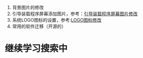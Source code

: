 1. 背景图片的修改
2. 引导装载程序屏幕添加图片，参考：[引导装载程序屏幕图片修改](https://access.redhat.com/documentation/zh-CN/Red_Hat_Enterprise_Linux/7/html/Desktop_Migration_and_Administration_Guide/GRUB.html)
3. 系统LOGO图标的设置，参考:[LOGO图标修改](https://access.redhat.com/documentation/zh-CN/Red_Hat_Enterprise_Linux/7/html/Desktop_Migration_and_Administration_Guide/plymouth.html)
4. 常用的软件迁移（开源的）


# 继续学习搜索中





